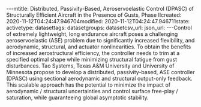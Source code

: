---mtitle: Distributed, Passivity-Based, Aeroservoelastic Control (DPASC) of Structurally Efficient Aircraft in the Presence of Gusts, Phase IIcreated: 2020-11-12T04:24:47.946704modified: 2020-11-12T04:24:47.946711state: activetype: datasettags: datasetgroups: datasetcsv_url: json_url: ---Control of extremely lightweight, long endurance aircraft poses a challenging aeroservoelastic (ASE) problem due to significantly increased flexibility, and aerodynamic, structural, and actuator nonlinearities. To obtain the benefits of increased aerostructural efficiency, the controller needs to trim at a specified optimal shape while minimizing structural fatigue from gust disturbances. Tao Systems, Texas A&M University and University of Minnesota propose to develop a distributed, passivity-based, ASE controller (DPASC) using sectional aerodynamic and structural output-only feedback. This scalable approach has the potential to minimize the impact of aerodynamic / structural uncertainties and control surface free-play / saturation, while guaranteeing global asymptotic stability.